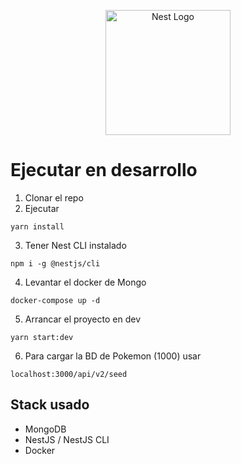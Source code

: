 <p align="center">
  <a href="http://nestjs.com/" target="blank"><img src="https://nestjs.com/img/logo-small.svg" width="200" alt="Nest Logo" /></a>
</p>

# Ejecutar en desarrollo
1. Clonar el repo
2. Ejecutar
```
yarn install
```
3. Tener Nest CLI instalado
```
npm i -g @nestjs/cli
```
4. Levantar el docker de Mongo
```
docker-compose up -d
```
5. Arrancar el proyecto en dev
```
yarn start:dev
```
6. Para cargar la BD de Pokemon (1000) usar
```
localhost:3000/api/v2/seed
```

## Stack usado
* MongoDB
* NestJS / NestJS CLI
* Docker